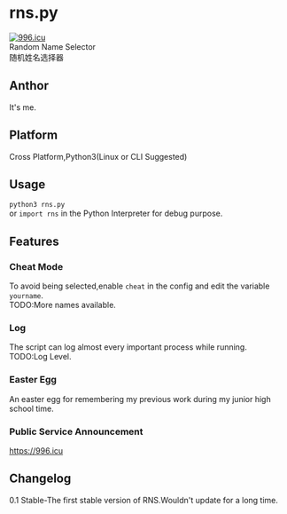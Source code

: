 # rns.py
[![996.icu](https://img.shields.io/badge/link-996.icu-red.svg)](https://996.icu)  
Random Name Selector    
随机姓名选择器    
## Anthor  
It's me.  
## Platform  
Cross Platform,Python3(Linux or CLI Suggested)  
## Usage  
``python3 rns.py``  
or ``import rns`` in the Python Interpreter for debug purpose.  
## Features  
### Cheat Mode  
To avoid being selected,enable ``cheat`` in the config and edit the variable ``yourname``.  
TODO:More names available.  
### Log
The script can log almost every important process while running.  
TODO:Log Level.  
### Easter Egg  
An easter egg for remembering my previous work during my junior high school time.  
### Public Service Announcement  
https://996.icu  
## Changelog  
0.1 Stable-The first stable version of RNS.Wouldn't update for a long time.  
